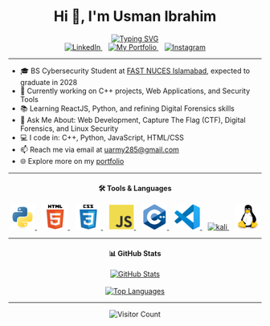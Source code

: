 <h1 align="center">Hi 👋, I'm Usman Ibrahim</h1>

<div align="center">
  <a href="https://git.io/typing-svg">
    <img src="https://readme-typing-svg.demolab.com?font=Fira+Code&size=24&pause=1000&width=435&lines=Welcome+To+My+Github;Have+A+Look+At+My+Projects;Feel+free+to+reach+out+to+me" alt="Typing SVG">
  </a>
</div>

<div align="center">
  <a href="https://www.linkedin.com/in/usman-ibrahim-992253276/" target="_blank">
    <img src="https://img.icons8.com/?size=100&id=13930&format=png&color=000000" alt="LinkedIn" width="40" height="40"/>
  </a>
  &nbsp;&nbsp;
  <a href="https://usmanprime.github.io/My-Portfolio/" target="_blank">
    <img src="https://img.icons8.com/?size=100&id=naDnVpQ3BNkR&format=png&color=000000" alt="My Portfolio" width="40" height="40"/>
  </a>
&nbsp;&nbsp;
  <a href="https://www.instagram.com/usmannnx._.x/" target="_blank">
    <img src="https://img.icons8.com/?size=100&id=32323&format=png&color=000000" alt="Instagram" width="40" height="40"/>
  </a>
</div>


---

- 🎓 BS Cybersecurity Student at [FAST NUCES Islamabad](https://nu.edu.pk/), expected to graduate in 2028  
- 🔭 Currently working on C++ projects, Web Applications, and Security Tools  
- 📚 Learning ReactJS, Python, and refining Digital Forensics skills  
- 🧠 Ask Me About: Web Development, Capture The Flag (CTF), Digital Forensics, and Linux Security  
- 💻 I code in: C++, Python, JavaScript, HTML/CSS
- 📫 Reach me via email at <a href="mailto:uarmy285@gmail.com">uarmy285@gmail.com</a>  
- 🌐 Explore more on my [portfolio](https://usmanprime.github.io/My-Portfolio/)

---





<h4 align="center">🛠️ Tools & Languages</h4>

<div align="center">
  <a href="https://www.python.org" target="_blank">
    <img src="https://raw.githubusercontent.com/devicons/devicon/master/icons/python/python-original.svg" alt="python" width="50" height="50" />
  </a>
  &nbsp;&nbsp;
  <a href="https://www.w3.org/html/" target="_blank">
    <img src="https://raw.githubusercontent.com/devicons/devicon/master/icons/html5/html5-original-wordmark.svg" alt="html" width="50" height="50" />
  </a>
  &nbsp;&nbsp;
  <a href="https://www.w3schools.com/css/" target="_blank">
    <img src="https://raw.githubusercontent.com/devicons/devicon/master/icons/css3/css3-original-wordmark.svg" alt="css3" width="50" height="50" />
  </a>
  &nbsp;&nbsp;
  <a href="https://developer.mozilla.org/en-US/docs/Web/JavaScript" target="_blank">
    <img src="https://raw.githubusercontent.com/devicons/devicon/master/icons/javascript/javascript-original.svg" alt="javascript" width="50" height="50" />
  </a>
  &nbsp;&nbsp;
  <a href="https://www.w3schools.com/cpp/" target="_blank">
    <img src="https://raw.githubusercontent.com/devicons/devicon/master/icons/cplusplus/cplusplus-original.svg" alt="cplusplus" width="50" height="50" />
  </a>
  &nbsp;&nbsp;
  <a href="https://code.visualstudio.com/" target="_blank">
    <img src="https://raw.githubusercontent.com/devicons/devicon/master/icons/vscode/vscode-original.svg" alt="vscode" width="50" height="50" />
  </a>
  &nbsp;&nbsp;
  <a href="https://www.kali.org/" target="_blank">
    <img src="https://www.kali.org/images/kali-logo.svg" alt="kali" width="50" height="50" />
  </a>
  &nbsp;&nbsp;
  <a href="https://www.linux.org/" target="_blank">
    <img src="https://raw.githubusercontent.com/devicons/devicon/master/icons/linux/linux-original.svg" alt="linux" width="50" height="50" />
  </a>
</div>


---

<h4 align="center">📊 GitHub Stats</h4>

<div align="center">
  <a href="https://github.com/UsmanPrime">
    <img src="https://github-readme-stats.vercel.app/api?username=UsmanPrime&show_icons=true&hide_border=true&title_color=4F8CC9&text_color=9f9f9f&icon_color=4F8CC9&bg_color=00000000&count_private=true&cache_seconds=86400" alt="GitHub Stats" />
  </a>
  <br><br>
  <a href="https://github.com/UsmanPrime">
    <img src="https://github-readme-stats.vercel.app/api/top-langs/?username=UsmanPrime&layout=compact&show_icons=true&hide_border=true&title_color=4F8CC9&text_color=9f9f9f&bg_color=00000000&count_private=true&cache_seconds=86400" alt="Top Languages" />
  </a>
</div>


---

<div align="center">

![Visitor Count](https://profile-counter.glitch.me/{usmanibrahim}/count.svg)

</div>
